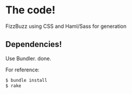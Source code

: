 # The code! #

FizzBuzz using CSS and Haml/Sass for generation

## Dependencies! ##

Use Bundler. done.

For reference:

```bash
$ bundle install
$ rake
```
